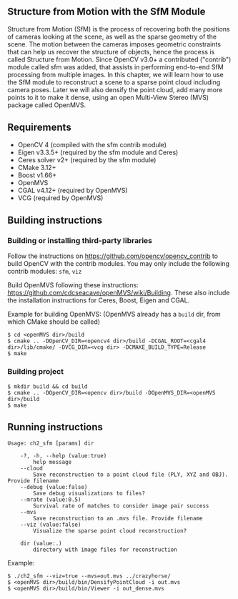 ## Structure from Motion with the SfM Module
Structure from Motion (SfM) is the process of recovering both the positions of cameras looking at the scene, as well as the sparse geometry of the scene. 
The motion between the cameras imposes geometric constraints that can help us recover the structure of objects, hence the process is called Structure from Motion. 
Since OpenCV v3.0+ a contributed ("contrib") module called sfm was added, that assists in performing end-to-end SfM processing from multiple images. 
In this chapter, we will learn how to use the SfM module to reconstruct a scene to a sparse point cloud including camera poses. 
Later we will also densify the point cloud, add many more points to it to make it dense, using an open Multi-View Stereo (MVS) package called OpenMVS.

## Requirements
* OpenCV 4 (compiled with the  sfm contrib module)
* Eigen v3.3.5+ (required by the sfm module and Ceres)
* Ceres solver v2+ (required by the sfm module)
* CMake 3.12+
* Boost v1.66+
* OpenMVS
* CGAL v4.12+ (required by OpenMVS)
* VCG (required by OpenMVS)

## Building instructions

### Building or installing third-party libraries
Follow the instructions on https://github.com/opencv/opencv_contrib to build OpenCV with the contrib modules.
You may only include the following contrib modules: `sfm`, `viz`

Build OpenMVS following these instructions: https://github.com/cdcseacave/openMVS/wiki/Building.
These also include the installation instructions for Ceres, Boost, Eigen and CGAL.

Example for building OpenMVS: (OpenMVS already has a `build` dir, from which CMake should be called)
```
$ cd <openMVS dir>/build
$ cmake .. -DOpenCV_DIR=<opencv4 dir>/build -DCGAL_ROOT=<cgal4 dir>/lib/cmake/ -DVCG_DIR=<vcg dir> -DCMAKE_BUILD_TYPE=Release
$ make
```

### Building project
```
$ mkdir build && cd build
$ cmake .. -DOpenCV_DIR=<opencv dir>/build -DOpenMVS_DIR=<openMVS dir>/build
$ make
```

## Running instructions
```
Usage: ch2_sfm [params] dir 

	-?, -h, --help (value:true)
		help message
	--cloud
		Save reconstruction to a point cloud file (PLY, XYZ and OBJ). Provide filename
	--debug (value:false)
		Save debug visualizations to files?
	--mrate (value:0.5)
		Survival rate of matches to consider image pair success
	--mvs
		Save reconstruction to an .mvs file. Provide filename
	--viz (value:false)
		Visualize the sparse point cloud reconstruction?

	dir (value:.)
		directory with image files for reconstruction
```

Example:
```
$ ./ch2_sfm --viz=true --mvs=out.mvs ../crazyhorse/
$ <openMVS dir>/build/bin/DensifyPointCloud -i out.mvs
$ <openMVS dir>/build/bin/Viewer -i out_dense.mvs
```
